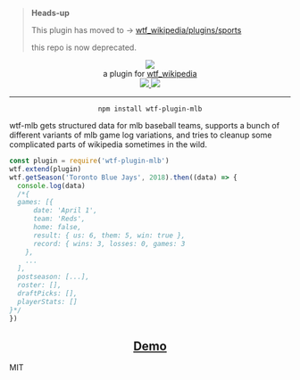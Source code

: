 > **Heads-up**
> 
> This plugin has moved to → <a href="https://github.com/spencermountain/wtf_wikipedia/tree/master/plugins/sports">wtf_wikipedia/plugins/sports</a>
>
> this repo is now deprecated.


<div align="center">
  <img src="https://cloud.githubusercontent.com/assets/399657/23590290/ede73772-01aa-11e7-8915-181ef21027bc.png" />

  <div>a plugin for <a href="https://github.com/spencermountain/wtf_wikipedia/">wtf_wikipedia</a></div>
  
  <!-- npm version -->
  <a href="https://npmjs.org/package/wtf-plugin-mlb">
    <img src="https://img.shields.io/npm/v/wtf-plugin-mlb.svg?style=flat-square" />
  </a>
  
  <!-- file size -->
  <a href="https://unpkg.com/wtf-plugin-person/builds/wtf-plugin-mlb.min.js">
    <img src="https://badge-size.herokuapp.com/spencermountain/wtf-plugin-mlb/master/builds/wtf-plugin-mlb.min.js" />
  </a>
   <hr/>
</div>

<div align="center">
  <code>npm install wtf-plugin-mlb</code>
</div>

wtf-mlb gets structured data for mlb baseball teams, supports a bunch of different variants of mlb game log variations, and tries to cleanup some complicated parts of wikipedia sometimes in the wild.

```js
const plugin = require('wtf-plugin-mlb')
wtf.extend(plugin)
wtf.getSeason('Toronto Blue Jays', 2018).then((data) => {
  console.log(data)
  /*{
  games: [{
      date: 'April 1',
      team: 'Reds',
      home: false,
      result: { us: 6, them: 5, win: true },
      record: { wins: 3, losses: 0, games: 3
    },
    ...
  ],
  postseason: [...],
  roster: [],
  draftPicks: [],
  playerStats: [] 
}*/
})
```

<div align="center">
  <h2><a href="https://observablehq.com/@spencermountain/wikipedia-baseball-table-parser">Demo</a></h2>
</div>

MIT
